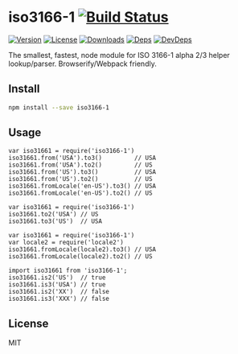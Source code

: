 # iso3166-1 [![Build Status][travis-image]][travis-url]
[![Version][npm-version-image]][npm-version-url] [![License][npm-license-image]][npm-license-url] [![Downloads][npm-downloads-image]][npm-downloads-url] [![Deps][npm-deps-image]][npm-deps-url] [![DevDeps][npm-devdeps-image]][npm-devdeps-url]

The smallest, fastest, node module for ISO 3166-1 alpha 2/3 helper lookup/parser. Browserify/Webpack friendly.

## Install

```bash
npm install --save iso3166-1
```

## Usage

```
var iso31661 = require('iso3166-1')
iso31661.from('USA').to3()         // USA
iso31661.from('USA').to2()         // US
iso31661.from('US').to3()          // USA
iso31661.from('US').to2()          // US
iso31661.fromLocale('en-US').to3() // USA
iso31661.fromLocale('en-US').to2() // US
```

```
var iso31661 = require('iso3166-1')
iso31661.to2('USA') // US
iso31661.to3('US')  // USA
```

```
var iso31661 = require('iso3166-1')
var locale2 = require('locale2')
iso31661.fromLocale(locale2).to3() // USA
iso31661.fromLocale(locale2).to2() // US
```

```
import iso31661 from 'iso3166-1';
iso31661.is2('US')  // true
iso31661.is3('USA') // true
iso31661.is2('XX')  // false
iso31661.is3('XXX') // false
```

## License

MIT

[npm-version-url]: https://www.npmjs.com/package/iso3166-1
[npm-version-image]: https://img.shields.io/npm/v/iso3166-1.svg
[npm-license-url]: https://github.com/moimikey/iso3166-1/blob/master/LICENSE
[npm-license-image]: https://img.shields.io/npm/l/iso3166-1.svg
[npm-downloads-url]: https://www.npmjs.com/package/iso3166-1
[npm-downloads-image]: https://img.shields.io/npm/dm/iso3166-1.svg
[npm-deps-url]: https://david-dm.org/moimikey/iso3166-1
[npm-deps-image]: https://img.shields.io/david/moimikey/iso3166-1.svg
[npm-devdeps-url]: https://david-dm.org/moimikey/iso3166-1
[npm-devdeps-image]: https://img.shields.io/david/dev/moimikey/iso3166-1.svg
[travis-url]: https://travis-ci.org/moimikey/iso3166-1
[travis-image]: https://travis-ci.org/moimikey/iso3166-1.svg?branch=master
